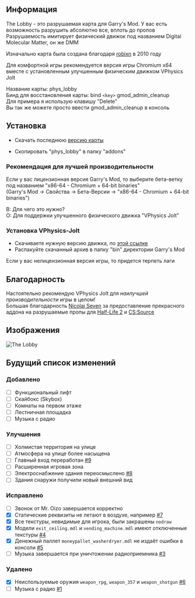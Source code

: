 ## Информация

The Lobby - это разрушаемая карта для Garry's Mod. У вас есть возможность разрушить абсолютно все, вплоть до пропов  
Разрушаемость имитирует физический движок под названием Digital Molecular Matter, он же DMM

Изначально карта была создана благодаря [robixn](https://www.youtube.com/watch?v=N7MYttLnHpA) в 2010 году

Для комфортной игры рекомендуется версия игры Chromium x64 вместе с установленным улучшенным физическим движком VPhysics Jolt

Название карты: phys_lobby  
Бинд для восстановления карты: bind `<key>` gmod_admin_cleanup  
Для примера я использую клавишу "Delete"  
Вы так же можете просто ввести gmod_admin_cleanup в консоль

## Установка

+ Скачать последнюю [версию карты](https://github.com/boxden/The-Lobby/releases/download/phys_lobby/the_lobby_2886996246.7z)

+ Скопировать "phys_lobby" в папку "addons"

### Рекомендация для лучшей производительности

Если у вас лицензионная версия Garry's Mod, то выберите бета-ветку под названием "x86-64 - Chromium + 64-bit binaries"  
(Garry's Mod -> Свойства -> Бета-Версии -> "x86-64 - Chromium + 64-bit binaries")

В: Для чего это нужно?  
О: Для поддержки улучшенного физического движка "VPhysics Jolt"

### Установка VPhysics-Jolt

+ Скачиваете нужную версию движка, по [этой ссылке](https://github.com/Joshua-Ashton/VPhysics-Jolt/releases/)
+ Распакуйте скачанный архив в папку "bin" директории Garry's Mod

Если у вас нелицензионная версия игры, то придется терпеть лаги

## Благодарность

Настоятельно рекомендую VPhysics Jolt для _наилучшей производительности_ игры в целом!  
Большая благодарность [Nicolai Seven](https://steamcommunity.com/id/nicolai_seven) за предоставление прекрасного аддона на разрушаемые пропы для [Half-Life 2](https://steamcommunity.com/sharedfiles/filedetails/?id=767948098) и [CS:Source](https://steamcommunity.com/sharedfiles/filedetails/?id=2701419409)

## Изображения

![The Lobby](https://all-mods.ru/wp-content/uploads/2022/11/phys_lobby.gif)

## Будущий список изменений

### Добавлено

- [ ] Функциональный лифт
- [ ] Скайбокс (Skybox)
- [ ] Комнаты на первом этаже
- [ ] Лестничная площадка
- [ ] Музыка с радио

### Улучшения

- [ ] Холмистая территория на улице
- [ ] Атмосфера на улице более насыщена
- [ ] Главный вход переработан [#9](https://github.com/boxden/The-Lobby/issues/9)
- [ ] Расширенная игровая зона
- [ ] Электроснабжение здания переосмыслено [#8](https://github.com/boxden/The-Lobby/issues/8)
- [ ] Здания снаружи получили новый внешний вид

### Исправлено

- [ ] Звонок от Mr. Oizo завершается корректно
- [x] Статические реквизиты не летают в воздухе, например [#7](https://github.com/boxden/The-Lobby/issues/7)
- [x] Все текстуры, невидимые для игрока, были закрашены `nodraw`
- [x] Модели `exit_ceiling.mdl` и `vending_machine.mdl` имеют отключенные текстуры [#4](https://github.com/boxden/The-Lobby/issues/4)
- [x] Денежный паллет `moneypallet_washerdryer.mdl` не издаёт ошибки в консоли [#5](https://github.com/boxden/The-Lobby/issues/5)
- [ ] Музыка завершается при уничтожении радиоприемника [#3](https://github.com/boxden/The-Lobby/issues/3)

### Удалено

- [x] Неиспользуемые оружия `weapon_rpg`, `weapon_357` и `weapon_shotgun` [#6](https://github.com/boxden/The-Lobby/issues/6)
- [ ] Музыка с радио [#1](https://github.com/boxden/The-Lobby/issues/1)